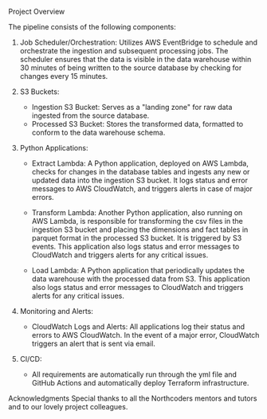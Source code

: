 Project Overview

The pipeline consists of the following components:

1. Job Scheduler/Orchestration: Utilizes AWS EventBridge to schedule and orchestrate the ingestion and subsequent processing jobs. The scheduler ensures that the data is visible in the data warehouse within 30 minutes of being written to the source database by checking for changes every 15 minutes.


2. S3 Buckets:
    - Ingestion S3 Bucket: Serves as a "landing zone" for raw data ingested from the source database.
    - Processed S3 Bucket: Stores the transformed data, formatted to conform to the data warehouse schema.

3. Python Applications:
    - Extract Lambda: A Python application, deployed on AWS Lambda, checks for changes in the database tables and ingests any new or updated data into the ingestion S3 bucket. It logs status and error messages to AWS CloudWatch, and triggers alerts in case of major errors.

    - Transform Lambda: Another Python application, also running on AWS Lambda, is responsible for transforming the csv files in the ingestion S3 bucket and placing the dimensions and fact tables in parquet format in the processed S3 bucket. It is triggered by S3 events. This application also logs status and error messages to CloudWatch and triggers alerts for any critical issues.

    - Load Lambda: A Python application that periodically updates the data warehouse with the processed data from S3. This application also logs status and error messages to CloudWatch and triggers alerts for any critical issues.

4. Monitoring and Alerts:

    - CloudWatch Logs and Alerts: All applications log their status and errors to AWS CloudWatch. In the event of a major error, CloudWatch triggers an alert that is sent via email.

5. CI/CD:
    - All requirements are automatically run through the yml file and GitHub Actions and automatically deploy Terraform infrastructure.



Acknowledgments
    Special thanks to all the Northcoders mentors and tutors and to our lovely project colleagues.